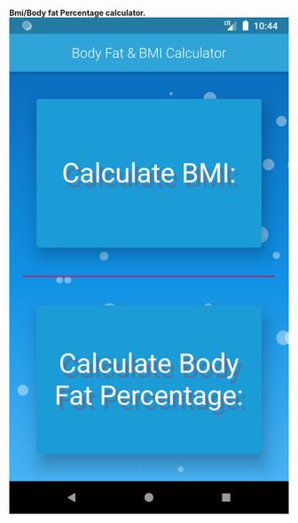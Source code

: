 **Bmi/Body fat Percentage calculator.** <br />
![Image of LandingPage](https://github.com/AnomDevgun/AppDev/blob/master/bmi-calculator/landing_page.png)
